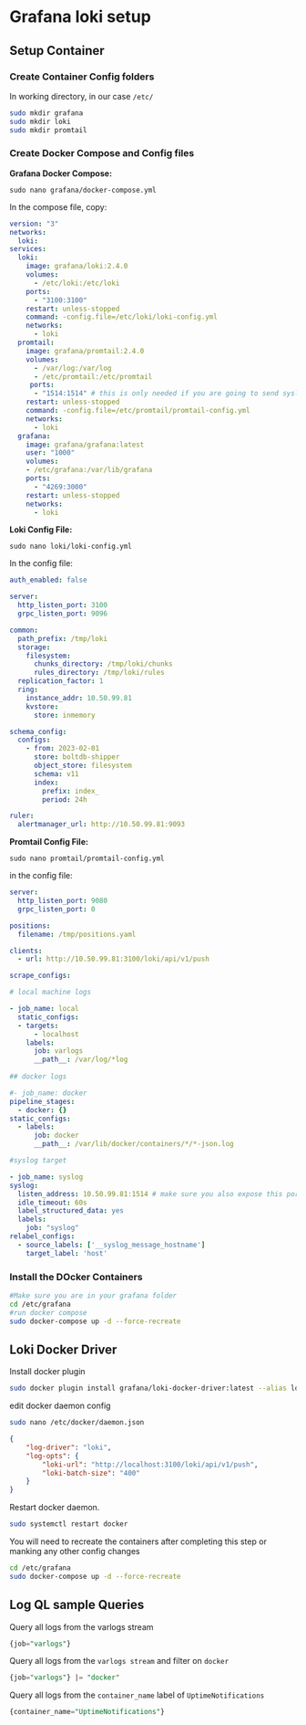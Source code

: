 # Grafana loki setup

## Setup Container


### Create Container Config folders
In working directory, in our case ``/etc/``

```bash
sudo mkdir grafana
sudo mkdir loki
sudo mkdir promtail
```
### Create Docker Compose and Config files

**Grafana Docker Compose:**

``sudo nano grafana/docker-compose.yml``

In the compose file, copy: 
```yml
version: "3"
networks:
  loki:
services:
  loki:
    image: grafana/loki:2.4.0
    volumes:
      - /etc/loki:/etc/loki
    ports:
      - "3100:3100"
    restart: unless-stopped
    command: -config.file=/etc/loki/loki-config.yml
    networks:
      - loki
  promtail:
    image: grafana/promtail:2.4.0
    volumes:
      - /var/log:/var/log
      - /etc/promtail:/etc/promtail
     ports:
      - "1514:1514" # this is only needed if you are going to send syslogs
    restart: unless-stopped
    command: -config.file=/etc/promtail/promtail-config.yml
    networks:
      - loki
  grafana:
    image: grafana/grafana:latest
    user: "1000"
    volumes:
    - /etc/grafana:/var/lib/grafana
    ports:
      - "4269:3000"
    restart: unless-stopped
    networks:
      - loki

```
**Loki Config File:**

``sudo nano loki/loki-config.yml``

In the config file:
```yml
auth_enabled: false

server:
  http_listen_port: 3100
  grpc_listen_port: 9096

common:
  path_prefix: /tmp/loki
  storage:
    filesystem:
      chunks_directory: /tmp/loki/chunks
      rules_directory: /tmp/loki/rules
  replication_factor: 1
  ring:
    instance_addr: 10.50.99.81
    kvstore:
      store: inmemory

schema_config:
  configs:
    - from: 2023-02-01
      store: boltdb-shipper
      object_store: filesystem
      schema: v11
      index:
        prefix: index_
        period: 24h

ruler:
  alertmanager_url: http://10.50.99.81:9093
```
**Promtail Config File:**

``sudo nano promtail/promtail-config.yml``

in the config file:
```yml
server:
  http_listen_port: 9080
  grpc_listen_port: 0

positions:
  filename: /tmp/positions.yaml

clients:
  - url: http://10.50.99.81:3100/loki/api/v1/push

scrape_configs:

# local machine logs

- job_name: local
  static_configs:
  - targets:
      - localhost
    labels:
      job: varlogs
      __path__: /var/log/*log
  
## docker logs

#- job_name: docker 
pipeline_stages:
  - docker: {}
static_configs:
  - labels:
      job: docker
      __path__: /var/lib/docker/containers/*/*-json.log

#syslog target

- job_name: syslog
syslog:
  listen_address: 10.50.99.81:1514 # make sure you also expose this port on the container
  idle_timeout: 60s
  label_structured_data: yes
  labels:
    job: "syslog"
relabel_configs:
  - source_labels: ['__syslog_message_hostname']
    target_label: 'host'
```
### Install the DOcker Containers

```bash
#Make sure you are in your grafana folder
cd /etc/grafana
#run docker compose
sudo docker-compose up -d --force-recreate
```

## Loki Docker Driver
Install docker plugin
```bash
sudo docker plugin install grafana/loki-docker-driver:latest --alias loki --grant-all-permissions
```
edit docker daemon config
```bash
sudo nano /etc/docker/daemon.json
```
```json
{
    "log-driver": "loki",
    "log-opts": {
        "loki-url": "http://localhost:3100/loki/api/v1/push",
        "loki-batch-size": "400"
    }
}
```
Restart docker daemon.
```bash
sudo systemctl restart docker
```
You will need to recreate the containers after completing this step or manking any other config changes
```bash
cd /etc/grafana
sudo docker-compose up -d --force-recreate
```

## Log QL sample Queries
Query all logs from the varlogs stream
```Sql
{job="varlogs"}
```
Query all logs from the ``varlogs stream`` and filter on ``docker``

```Sql
{job="varlogs"} |= "docker"
```
Query all logs from the ``container_name`` label of ``UptimeNotifications``
```Sql
{container_name="UptimeNotifications"}
```